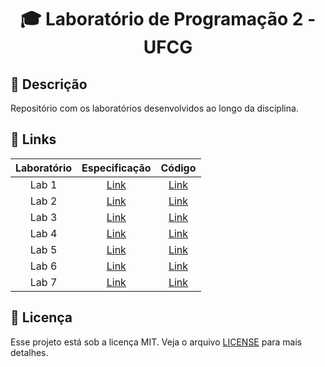 <h1 align="center">
  <p> 🎓 Laboratório de Programação 2 - UFCG </p>
</h1>

## 📝 Descrição

Repositório com os laboratórios desenvolvidos ao longo da disciplina.

## 🔗 Links

Laboratório | Especificação | Código
:--: | :--: | :--:
Lab 1 | [Link](Laboratorios/Lab1) | [Link](Laboratorios/Lab1) 
Lab 2 | [Link](Especificacoes/Lab2.pdf)  | [Link](Laboratorios/Lab2)
Lab 3 | [Link](Especificacoes/Lab3.pdf)  | [Link](Laboratorios/Lab3)
Lab 4 | [Link](Especificacoes/Lab4.pdf)  | [Link](Laboratorios/Lab4)
Lab 5 | [Link](Especificacoes/Lab5.pdf)  | [Link](Laboratorios/Lab5)
Lab 6 | [Link](Especificacoes/Lab6.pdf)  | [Link](Laboratorios/Lab6)
Lab 7 | [Link](Especificacoes/Lab7.pdf)  | [Link](Laboratorios/Lab7)

## 📃 Licença

Esse projeto está sob a licença MIT. Veja o arquivo [LICENSE](LICENSE) para mais detalhes.
